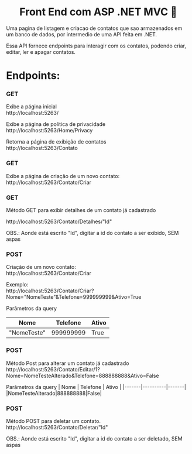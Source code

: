 <h1 align="center">Front End com ASP .NET MVC 👋</h1>
<p>
</p>

 Uma pagina de listagem e criacao de contatos que sao armazenados em um banco de dados, por intermedio de uma API feita em .NET.

 Essa API fornece endpoints para interagir com os contatos, podendo criar, editar, ler e apagar contatos.

# Endpoints:

### GET
Exibe a página inicial
<br>http://localhost:5263/

Exibe a página de política de privacidade 
<br>http://localhost:5263/Home/Privacy

Retorna a página de exibição de contatos
<br>http://localhost:5263/Contato

### GET
Exibe a página de criação de um novo contato:
<br>http://localhost:5263/Contato/Criar

### GET
Método GET para exibir detalhes de um contato já cadastrado

http://localhost:5263/Contato/Detalhes/"Id"

OBS.: Aonde está escrito "Id", digitar a id do contato a ser exibido, SEM aspas

### POST
Criação de um novo contato: 
<br>http://localhost:5263/Contato/Criar

Exemplo:
<br>http://localhost:5263/Contato/Criar?Nome="NomeTeste"&Telefone=999999999&Ativo=True

Parâmetros da query

| Nome  | Telefone | Ativo |
|-------|----------|-------|
|"NomeTeste"|999999999|True|

### POST
Método Post para alterar um contato já cadastrado
<br>http://localhost:5263/Contato/Editar/1?Nome=NomeTesteAlterado&Telefone=888888888&Ativo=False

Parâmetros da query
| Nome  | Telefone | Ativo |
|-------|----------|-------|
|NomeTesteAlterado|888888888|False|

### POST
Método POST para deletar um contato.
<br>http://localhost:5263/Contato/Deletar/"Id"

OBS.: Aonde está escrito "Id", digitar a id do contato a ser deletado, SEM aspas